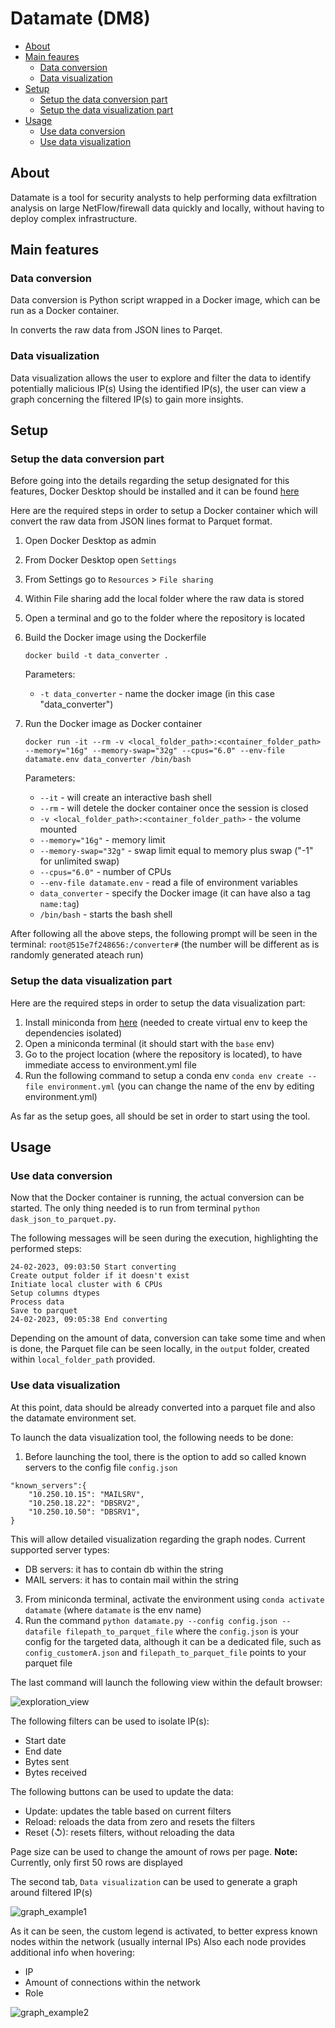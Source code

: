 # Datamate (DM8)

- [About](#about)
- [Main feaures](#main-features)
    - [Data conversion](#data-conversion)
    - [Data visualization](#data-visualization)
- [Setup](#setup)
    - [Setup the data conversion part](#setup-the-data-conversion-part)
    - [Setup the data visualization part](#setup-the-data-visualization-part)
- [Usage](#usage)
    - [Use data conversion](#use-data-conversion)
    - [Use data visualization](#use-data-visualization)

## About

Datamate is a tool for security analysts to help performing data exfiltration analysis on large NetFlow/firewall data quickly and locally, without having to deploy complex infrastructure. 

## Main features

### Data conversion
Data conversion is Python script wrapped in a Docker image, which can be run as a Docker container.

In converts the raw data from JSON lines to Parqet.
### Data visualization

Data visualization allows the user to explore and filter the data to identify potentially malicious IP(s)
Using the identified IP(s), the user can view a graph concerning the filtered IP(s) to gain more insights. 

## Setup

### Setup the data conversion part

Before going into the details regarding the setup designated for this features, Docker Desktop should be installed and it can be found [here](https://www.docker.com/products/docker-desktop/)

Here are the required steps in order to setup a Docker container which will convert the raw data from JSON lines format to Parquet format.
1. Open Docker Desktop as admin
2. From Docker Desktop open `Settings`
3. From Settings go to `Resources` > `File sharing`
4. Within File sharing add the local folder where the raw data is stored
5. Open a terminal and go to the folder where the repository is located
6. Build the Docker image using the Dockerfile

    ```docker build -t data_converter .```
    
    Parameters:
    - `-t data_converter` - name the docker image (in this case "data_converter")

7. Run the Docker image as Docker container

    ```docker run -it --rm -v <local_folder_path>:<container_folder_path> --memory="16g" --memory-swap="32g" --cpus="6.0" --env-file datamate.env data_converter /bin/bash```

    Parameters:
    - `--it` - will create an interactive bash shell
    - `--rm` - will detele the docker container once the session is closed
    - `-v <local_folder_path>:<container_folder_path>` - the volume mounted
    - `--memory="16g"` - memory limit
    - `--memory-swap="32g"` - swap limit equal to memory plus swap ("-1" for unlimited swap)
    - `--cpus="6.0"` - number of CPUs
    - `--env-file datamate.env` - read a file of environment variables
    - `data_converter` - specify the Docker image (it can have also a tag `name:tag`)
    - `/bin/bash` - starts the bash shell

After following all the above steps, the following prompt will be seen in the terminal: `root@515e7f248656:/converter#` (the number will be different as is randomly generated ateach run)

### Setup the data visualization part

Here are the required steps in order to setup the data visualization part:
1. Install miniconda from [here](https://docs.conda.io/en/latest/miniconda.html) (needed to create virtual env to keep the dependencies isolated)
2. Open a miniconda terminal (it should start with the `base` env)
3. Go to the project location (where the repository is located), to have immediate access to environment.yml file
4. Run the following command to setup a conda env `conda env create --file environment.yml` (you can change the name of the env by editing environment.yml)

As far as the setup goes, all should be set in order to start using the tool.

## Usage

### Use data conversion

Now that the Docker container is running, the actual conversion can be started. The only thing needed is to run from terminal `python dask_json_to_parquet.py`.

The following messages will be seen during the execution, highlighting the performed steps:

```
24-02-2023, 09:03:50 Start converting
Create output folder if it doesn't exist
Initiate local cluster with 6 CPUs
Setup columns dtypes
Process data
Save to parquet
24-02-2023, 09:05:38 End converting
```

Depending on the amount of data, conversion can take some time and when is done, the Parquet file can be seen locally, in the `output` folder, created within `local_folder_path` provided.

### Use data visualization

At this point, data should be already converted into a parquet file and also the datamate environment set.

To launch the data visualization tool, the following needs to be done:
1. Before launching the tool, there is the option to add so called known servers to the config file `config.json`
```
"known_servers":{
    "10.250.10.15": "MAILSRV",
    "10.250.18.22": "DBSRV2",
    "10.250.10.50": "DBSRV1",
}
```
This will allow detailed visualization regarding the graph nodes.
Current supported server types:
- DB servers: it has to contain db within the string
- MAIL servers: it has to contain mail within the string 
3. From miniconda terminal, activate the environment using `conda activate datamate` (where `datamate` is the env name)
4. Run the command `python datamate.py --config config.json --datafile filepath_to_parquet_file` where the `config.json` is your config for the targeted data, although it can be a dedicated file, such as `config_customerA.json` and `filepath_to_parquet_file` points to your parquet file

The last command will launch the following view within the default browser:

![exploration_view](./images/exploration_view.png)

The following filters can be used to isolate IP(s):
- Start date
- End date
- Bytes sent
- Bytes received

The following buttons can be used to update the data:
- Update: updates the table based on current filters
- Reload: reloads the data from zero and resets the filters
- Reset (↺): resets filters, without reloading the data

Page size can be used to change the amount of rows per page.
**Note:** Currently, only first 50 rows are displayed

The second tab, `Data visualization` can be used to generate a graph around filtered IP(s)

![graph_example1](./images/graph_example1.png)

As it can be seen, the custom legend is activated, to better express known nodes within the network (usually internal IPs)
Also each node provides additional info when hovering:
- IP
- Amount of connections within the network
- Role

![graph_example2](./images/graph_example2.png)




